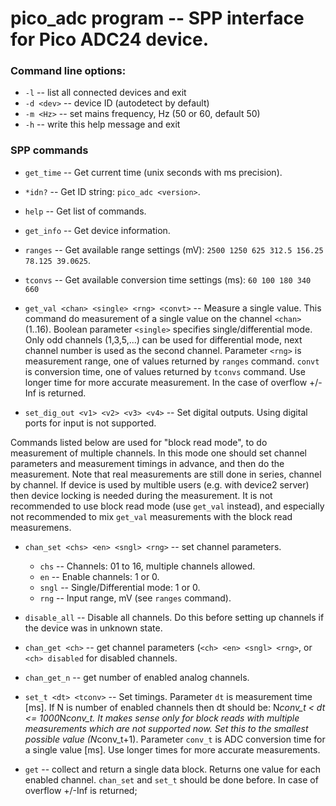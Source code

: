 # pico_adc program -- SPP interface for Pico ADC24 device.

### Command line options:

* `-l`       -- list all connected devices and exit
* `-d <dev>` -- device ID (autodetect by default)
* `-m <Hz>`  -- set mains frequency, Hz (50 or 60, default 50)
* `-h`       -- write this help message and exit

### SPP commands

* `get_time` -- Get current time (unix seconds with ms precision).

* `*idn?`    -- Get ID string: `pico_adc <version>`.

* `help`     -- Get list of commands.

* `get_info` -- Get device information.

* `ranges`   -- Get available range settings (mV):
                `2500 1250 625 312.5 156.25 78.125 39.0625`.

* `tconvs`   -- Get available conversion time settings (ms):
                `60 100 180 340 660`

* `get_val <chan> <single> <rng> <convt>` -- Measure a single value.
  This command do measurement of a single value on the channel `<chan>`
  (1..16). Boolean parameter `<single>` specifies single/differential mode.
  Only odd channels (1,3,5,...) can be used for differential mode,
  next channel number is used as the second channel.
  Parameter `<rng>` is measurement range, one of values returned by
  `ranges` command. `convt` is conversion time,  one of values returned
  by `tconvs` command. Use longer time for more accurate measurement.
  In the case of overflow +/-Inf is returned.

* `set_dig_out <v1> <v2> <v3> <v4>` -- Set digital outputs.
  Using digital ports for input is not supported.

Commands listed below are used for "block read mode", to do measurement
of multiple channels. In this mode one should set channel parameters and
measurement timings in advance, and then do the measurement. Note that
real measurements are still done in series, channel by channel. If device
is used by multible users (e.g. with device2 server) then device locking
is needed during the measurement. It is not recommended to use
block read mode (use `get_val` instead), and especially not recommended
to mix `get_val` measurements with the block read measuremens.

* `chan_set <chs> <en> <sngl> <rng>` -- set channel parameters.
  - `chs`  -- Channels: 01 to 16, multiple channels allowed.
  - `en`   -- Enable channels: 1 or 0.
  - `sngl` -- Single/Differential mode: 1 or 0.
  - `rng`  -- Input range, mV (see `ranges` command).

* `disable_all` -- Disable all channels. Do this before
  setting up channels if the device was in unknown state.

* `chan_get <ch>`  -- get channel parameters (`<ch> <en> <sngl> <rng>`,
  or `<ch> disabled` for disabled channels.

* `chan_get_n`  -- get number of enabled analog channels.

* `set_t <dt> <tconv>` -- Set timings.
  Parameter `dt` is measurement time [ms]. If N is number of enabled channels
  then dt should be: N*conv_t < dt <= 1000*N*conv_t. It makes sense
  only for block reads with multiple measurements which are not supported now.
  Set this to the smallest possible value (N*conv_t+1).
  Parameter `conv_t` is ADC conversion time for a single value [ms].
  Use longer times for more accurate measurements.

* `get` -- collect and return a single data block.
  Returns one value for each enabled channel.
  `chan_set` and `set_t` should be done before.
  In case of overflow +/-Inf is returned;